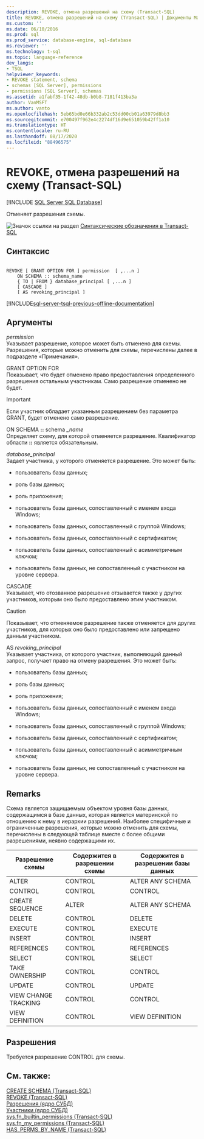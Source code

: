 ```yaml
---
description: REVOKE, отмена разрешений на схему (Transact-SQL)
title: REVOKE, отмена разрешений на схему (Transact-SQL) | Документы Майкрософт
ms.custom: ''
ms.date: 06/10/2016
ms.prod: sql
ms.prod_service: database-engine, sql-database
ms.reviewer: ''
ms.technology: t-sql
ms.topic: language-reference
dev_langs:
- TSQL
helpviewer_keywords:
- REVOKE statement, schema
- schemas [SQL Server], permissions
- permissions [SQL Server], schemas
ms.assetid: a1fabf35-1f42-48db-b0b8-7181f413ba3a
author: VanMSFT
ms.author: vanto
ms.openlocfilehash: 5eb65bd0e66b332ab2c53dd00cb01a63979d8bb3
ms.sourcegitcommit: e700497f962e4c2274df16d9e651059b42ff1a10
ms.translationtype: HT
ms.contentlocale: ru-RU
ms.lasthandoff: 08/17/2020
ms.locfileid: "88496575"
---
```

# <a name="revoke-schema-permissions-transact-sql"></a>REVOKE, отмена разрешений на схему (Transact-SQL)
[!INCLUDE [SQL Server SQL Database](../../includes/applies-to-version/sql-asdb.md)]

  Отменяет разрешения схемы.  
  
 ![Значок ссылки на раздел](../../database-engine/configure-windows/media/topic-link.gif "Значок ссылки на раздел") [Синтаксические обозначения в Transact-SQL](../../t-sql/language-elements/transact-sql-syntax-conventions-transact-sql.md)  
  
## <a name="syntax"></a>Синтаксис  
  
```syntaxsql
  
REVOKE [ GRANT OPTION FOR ] permission  [ ,...n ]   
    ON SCHEMA :: schema_name   
    { TO | FROM } database_principal [ ,...n ]  
    [ CASCADE ]  
    [ AS revoking_principal ]  
```  
  
[!INCLUDE[sql-server-tsql-previous-offline-documentation](../../includes/sql-server-tsql-previous-offline-documentation.md)]

## <a name="arguments"></a>Аргументы
 *permission*  
 Указывает разрешение, которое может быть отменено для схемы. Разрешения, которые можно отменить для схемы, перечислены далее в подразделе «Примечания».  
  
 GRANT OPTION FOR  
 Показывает, что будет отменено право предоставления определенного разрешения остальным участникам. Само разрешение отменено не будет.  
  
> [!IMPORTANT]  
>  Если участник обладает указанным разрешением без параметра GRANT, будет отменено само разрешение.  
  
 ON SCHEMA **::** schema *_name*  
 Определяет схему, для которой отменяется разрешение. Квалификатор области **::** является обязательным.  
  
 *database_principal*  
 Задает участника, у которого отменяется разрешение. Это может быть:  
  
-   пользователь базы данных;  
  
-   роль базы данных;  
  
-   роль приложения;  
  
-   пользователь базы данных, сопоставленный с именем входа Windows;  
  
-   пользователь базы данных, сопоставленный с группой Windows;  
  
-   пользователь базы данных, сопоставленный с сертификатом;  
  
-   пользователь базы данных, сопоставленный с асимметричным ключом;  
  
-   пользователь базы данных, не сопоставленный с участником на уровне сервера.  
  
 CASCADE  
 Указывает, что отозванное разрешение отзывается также у других участников, которым оно было предоставлено этим участником.  
  
> [!CAUTION]  
>  Показывает, что отменяемое разрешение также отменяется для других участников, для которых оно было предоставлено или запрещено данным участником.  
  
 AS *revoking_principal*  
 Указывает участника, от которого участник, выполняющий данный запрос, получает право на отмену разрешения. Это может быть:  
  
-   пользователь базы данных;  
  
-   роль базы данных;  
  
-   роль приложения;  
  
-   пользователь базы данных, сопоставленный с именем входа Windows;  
  
-   пользователь базы данных, сопоставленный с группой Windows;  
  
-   пользователь базы данных, сопоставленный с сертификатом;  
  
-   пользователь базы данных, сопоставленный с асимметричным ключом;  
  
-   пользователь базы данных, не сопоставленный с участником на уровне сервера.  
  
## <a name="remarks"></a>Remarks  
 Схема является защищаемым объектом уровня базы данных, содержащимся в базе данных, которая является материнской по отношению к нему в иерархии разрешений. Наиболее специфичные и ограниченные разрешения, которые можно отменить для схемы, перечислены в следующей таблице вместе с более общими разрешениями, неявно содержащими их.  
  
|Разрешение схемы|Содержится в разрешении схемы|Содержится в разрешении базы данных|  
|-----------------------|----------------------------------|------------------------------------|  
|ALTER|CONTROL|ALTER ANY SCHEMA|  
|CONTROL|CONTROL|CONTROL|  
|CREATE SEQUENCE|ALTER|ALTER ANY SCHEMA|  
|DELETE|CONTROL|DELETE|  
|EXECUTE|CONTROL|EXECUTE|  
|INSERT|CONTROL|INSERT|  
|REFERENCES|CONTROL|REFERENCES|  
|SELECT|CONTROL|SELECT|  
|TAKE OWNERSHIP|CONTROL|CONTROL|  
|UPDATE|CONTROL|UPDATE|  
|VIEW CHANGE TRACKING|CONTROL|CONTROL|  
|VIEW DEFINITION|CONTROL|VIEW DEFINITION|  
  
## <a name="permissions"></a>Разрешения  
 Требуется разрешение CONTROL для схемы.  
  
## <a name="see-also"></a>См. также:  
 [CREATE SCHEMA (Transact-SQL)](../../t-sql/statements/create-schema-transact-sql.md)   
 [REVOKE (Transact-SQL)](../../t-sql/statements/revoke-transact-sql.md)   
 [Разрешения (ядро СУБД)](../../relational-databases/security/permissions-database-engine.md)   
 [Участники (ядро СУБД)](../../relational-databases/security/authentication-access/principals-database-engine.md)   
 [sys.fn_builtin_permissions (Transact-SQL)](../../relational-databases/system-functions/sys-fn-builtin-permissions-transact-sql.md)   
 [sys.fn_my_permissions (Transact-SQL)](../../relational-databases/system-functions/sys-fn-my-permissions-transact-sql.md)   
 [HAS_PERMS_BY_NAME (Transact-SQL)](../../t-sql/functions/has-perms-by-name-transact-sql.md)  
  
  
